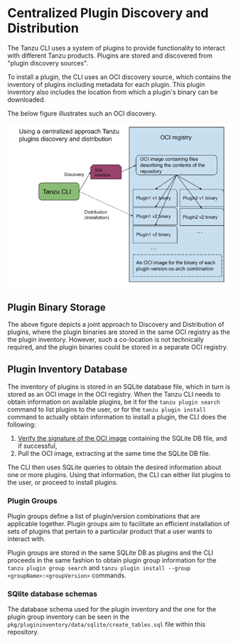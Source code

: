 # Centralized Plugin Discovery and Distribution

The Tanzu CLI uses a system of plugins to provide functionality to interact
with different Tanzu products. Plugins are stored and discovered from
"plugin discovery sources".

To install a plugin, the CLI uses an OCI discovery source, which contains
the inventory of plugins including metadata for each plugin. This plugin inventory
also includes the location from which a plugin's binary can be downloaded.

The below figure illustrates such an OCI discovery.

![Centralized Plugin Discovery/Distribution](images/centralized_approach.png)

## Plugin Binary Storage

The above figure depicts a joint approach to Discovery and Distribution of
plugins, where the plugin binaries are stored in the same OCI registry as the
the plugin inventory. However, such a co-location is not technically
required, and the plugin binaries could be stored in a separate OCI registry.

## Plugin Inventory Database

The inventory of plugins is stored in an SQLite database file, which in turn is
stored as an OCI image in the OCI registry. When the Tanzu CLI needs to obtain
information on available plugins, be it for the `tanzu plugin search` command
to list plugins to the user, or for the `tanzu plugin install` command to
actually obtain information to install a plugin, the CLI does the following:

1. [Verify the signature of the OCI image](../proposals/secure-plugin-installation-design.md) containing the SQLite DB file, and if successful,
1. Pull the OCI image, extracting at the same time the SQLite DB file.

The CLI then uses SQLite queries to obtain the desired information about one
or more plugins. Using that information, the CLI can either list plugins to the
user, or proceed to install plugins.

### Plugin Groups

Plugin groups define a list of plugin/version combinations that are applicable
together. Plugin groups aim to facilitate an efficient installation of sets of
plugins that pertain to a particular product that a user wants to interact with.

Plugin groups are stored in the same SQLite DB as plugins and the CLI proceeds
in the same fashion to obtain plugin group information for the
`tanzu plugin group search` and `tanzu plugin install --group <groupName>:<groupVersion>`
commands.

### SQlite database schemas

The database schema used for the plugin inventory and the one for the plugin
group inventory can be seen in the `pkg/plugininventory/data/sqlite/create_tables.sql`
file within this repository.

